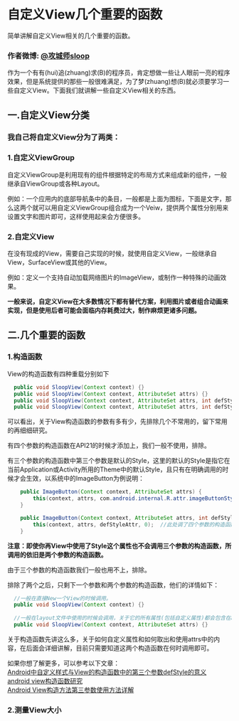 # 自定义View几个重要的函数

简单讲解自定义View相关的几个重要的函数。

### 作者微博: [@攻城师sloop](http://weibo.com/5459430586)

作为一个有有(hui)追(zhuang)求(B)的程序员，肯定想做一些让人眼前一亮的程序效果，但是系统提供的那些一般很难满足，为了梦(zhuang)想(B)就必须要学习一些自定义View。下面我们就讲解一些自定义View相关的东西。

## 一.自定义View分类

### 我自己将自定义View分为了两类：
  
###  1.自定义ViewGroup
  
  自定义ViewGroup是利用现有的组件根据特定的布局方式来组成新的组件，一般继承自ViewGroup或各种Layout。
  
  例如：一个应用内的底部导航条中的条目，一般都是上面为图标，下面是文字，那么这两个就可以用自定义ViewGroup组合成为一个Veiw，提供两个属性分别用来设置文字和图片即可，这样使用起来会方便很多。
    
###  2.自定义View
  
  在没有现成的View，需要自己实现的时候，就使用自定义View，一般继承自View，SurfaceView或其他的View。
  
  例如：定义一个支持自动加载网络图片的ImageView，或制作一种特殊的动画效果。

  <b>一般来说，自定义View在大多数情况下都有替代方案，利用图片或者组合动画来实现，但是使用后者可能会面临内存耗费过大，制作麻烦更诸多问题。</b>
  
##  二.几个重要的函数

### 1.构造函数
  View的构造函数有四种重载分别如下
``` java
  public void SloopView(Context context) {}
  public void SloopView(Context context, AttributeSet attrs) {}
  public void SloopView(Context context, AttributeSet attrs, int defStyleAttr) {}
  public void SloopView(Context context, AttributeSet attrs, int defStyleAttr, int defStyleRes) {}
```
  可以看出，关于View构造函数的参数有多有少，先排除几个不常用的，留下常用的再细细研究。
  
  有四个参数的构造函数在API21的时候才添加上，我们一般不使用，排除。
  
有三个参数的构造函数中第三个参数是默认的Style，这里的默认的Style是指它在当前Application或Activity所用的Theme中的默认Style，且只有在明确调用的时候才会生效，以系统中的ImageButton为例说明：
``` java
    public ImageButton(Context context, AttributeSet attrs) {
        this(context, attrs, com.android.internal.R.attr.imageButtonStyle);
    }

    public ImageButton(Context context, AttributeSet attrs, int defStyleAttr) {
        this(context, attrs, defStyleAttr, 0);  //此处调了四个参数的构造函数无视即可
    }
```
<b>注意：即使你再View中使用了Style这个属性也不会调用三个参数的构造函数，所调用的依旧是两个参数的构造函数。</b>  

由于三个参数的构造函数我们一般也用不上，排除。

排除了两个之后，只剩下一个参数和两个参数的构造函数，他们的详情如下：
``` java
  //一般在直接New一个View的时候调用。
  public void SloopView(Context context) {}
  
  //一般在layout文件中使用的时候会调用，关于它的所有属性(包括自定义属性)都会包含在attrs中传递进来。
  public void SloopView(Context context, AttributeSet attrs) {}
```
关于构造函数先讲这么多，关于如何自定义属性和如何取出和使用attrs中的内容，在后面会详细讲解，目前只需要知道这两个构造函数在何时调用即可。

如果你想了解更多，可以参考以下文章：<br/>
[Android中自定义样式与View的构造函数中的第三个参数defStyle的意义](http://www.cnblogs.com/angeldevil/p/3479431.html) <br/>
[android view构造函数研究](http://blog.csdn.net/z103594643/article/details/6755017)<br/>
[Android View构造方法第三参数使用方法详解](http://blog.csdn.net/mybeta/article/details/39993449)<br/>

### 2.测量View大小

